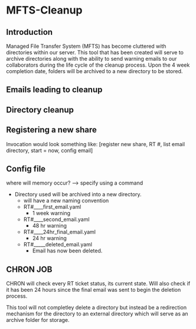 # MFTS-Cleanup

## Introduction

Managed File Transfer System (MFTS) has become cluttered with directories within our server. 
This tool that has been created will serve to archive directories along with the ability to send warning emails to our collaborators during the life cycle of the cleanup process. Upon the 4 week completion date, folders will be archived to a new directory to be stored. 

## Emails leading to cleanup


## Directory cleanup


## Registering a new share 

Invocation would look something like: 
[register new share, RT #, list email directory, start = now, config email]


## Config file
where will memory occur? --> specify using a command
- Directory used will be archived into a new directory. 
  - will have a new naming convention
  - RT#____first_email.yaml 
      -  1 week warning
  - RT#____second_email.yaml 
      -  48 hr warning
  - RT#____24hr_final_email.yaml
      -  24 hr warning
  - RT#_____deleted_email.yaml
      -  Email has now been deleted.
  

## CHRON JOB
CHRON will check every RT ticket status, its current state. Will also check if it has been 24 hours since the final email was sent to begin the deletion process. 

This tool will not completley delete a directory but instead be a redirection mechanism for the directory to an external directory which will serve as an archive folder for storage. 



